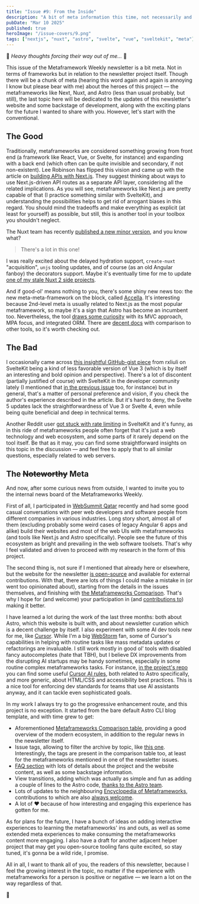 ```yaml
---
title: "Issue #9: From the Inside"
description: "A bit of meta information this time, not necessarily and exclusively about metaframeworks directly."
pubDate: "Mar 10 2025"
published: true
heroImage: "/issue-covers/9.png"
tags: ["nextjs", "nuxt", "astro", "svelte", "vue", "sveltekit", "meta"]
---
```


🎵 _Heavy thoughts forcing their way out of me..._ 🎵

This issue of the Metaframework Weekly newsletter is a bit meta. Not in terms of frameworks but in relation to the newsletter project itself. Though there will be a chunk of meta (hearing this word again and again is annoying I know but please bear with me) about the heroes of this project — the metaframeworks like Next, Nuxt, and Astro (less than usual probably, but still), the last topic here will be dedicated to the updates of this newsletter's website and some backstage of development, along with the exciting plans for the future I wanted to share with you. However, let's start with the conventional.

## The Good

Traditionally, metaframeworks are considered something growing from front end (a framework like React, Vue, or Svelte, for instance) and expanding with a back end (which often can be quite invisible and secondary, if not non-existent). Lee Robinson has flipped this vision and came up with the article on [building APIs with Next.js](https://nextjs.org/blog/building-apis-with-nextjs). They suggest thinking about ways to use Next.js-driven API routes as a separate API layer, considering all the related implications. As you will see, metaframeworks like Next.js are pretty capable of that (I practice something similar with SvelteKit), and understanding the possibilities helps to get rid of arrogant biases in this regard. You should mind the tradeoffs and make everything as explicit (at least for yourself) as possible, but still, this is another tool in your toolbox you shouldn't neglect.

The Nuxt team has recently [published a new minor version](https://github.com/nuxt/nuxt/releases/tag/v3.16.0), and you know what?

> There's a lot in this one!

I was really excited about the delayed hydration support, `create-nuxt` "acquisition", `unjs` tooling updates, and of course (as an old Angular fanboy) the decorators support. Maybe it's eventually time for me to update [one of my stale Nuxt 2 side projects](https://harshcodereviewrehab.fyodor.io).

And if good-ol' means nothing to you, there's some shiny new news too: the new meta-meta-framework on the block, called [Accella](https://accella.dev). It's interesting because 2nd-level meta is usually related to Next.js as the most popular metaframework, so maybe it's a sign that Astro has become an incumbent too. Nevertheless, the tool [draws some curiosity](https://www.reddit.com/r/astrojs/comments/1j48lmd/introducing_accella_a_fullstack_framework_built/) with its MVC approach, MPA focus, and integrated ORM. There are [decent docs](https://accella.dev/introduction/why-accella) with comparison to other tools, so it's worth checking out.

## The Bad

I occasionally came across [this insightful GitHub-gist piece](https://gist.github.com/rxliuli/c886198390a9fd1138853d0e260025f3) from rxliuli on SvelteKit being a kind of less favorable version of Vue 3 (which is by itself an interesting and bold opinion and perspective). There's a lot of discontent (partially justified of course) with SvelteKit in the developer community lately (I mentioned that [in the previous issue](/archive/8) too, for instance) but in general, that's a matter of personal preference and vision, if you check the author's experience described in the article. But it's hard to deny, the Svelte 5 updates lack the straightforwardness of Vue 3 or Svelte 4, even while being quite beneficial and deep in technical terms.

Another Reddit user [got stuck with rate limiting](https://www.reddit.com/r/sveltejs/comments/1j7327x/rate_limiting_in_a_sveltekit_app/) in SvelteKit and it's funny, as in this ride of metaframeworks people often forget that it's just a web technology and web ecosystem, and some parts of it rarely depend on the tool itself. Be that as it may, you can find some straightforward insights on this topic in the discussion — and feel free to apply that to all similar questions, especially related to web servers.

## The ~~Noteworthy~~ Meta

And now, after some curious news from outside, I wanted to invite you to the internal news board of the Metaframeworks Weekly.

First of all, I participated in [WebSummit Qatar](https://qatar.websummit.com) recently and had some good casual conversations with peer web developers and software people from different companies in various industries. Long story short, almost all of them (excluding probably some weird cases of legacy Angular 6 apps and alike) build their websites and most of the web UIs with metaframeworks (and tools like Next.js and Astro specifically). People see the future of this ecosystem as bright and prevailing in the web software toolsets. That's why I feel validated and driven to proceed with my research in the form of this project.

The second thing is, not sure if I mentioned that already here or elsewhere, but the website for the newsletter [is open-source](https://github.com/fyodorio/metaframeworks-newsletter-website) and available for external contributions. With that, there are lots of things I could make a mistake in (or went too opinionated about), starting from the details in the issues themselves, and finishing with [the Metaframeworks Comparison](/comparison). That's why I hope for (and welcome) your participation in (and [contributions to](https://github.com/fyodorio/metaframeworks-newsletter-website/issues)) making it better.

I have learned a lot during the work of the last three months: both about Astro, which this website is built with, and about newsletter curation which is a decent challenge by itself. I also experiment with some AI dev tools new for me, like [Cursor](https://www.cursor.com). While I'm a big [WebStorm](https://www.jetbrains.com/webstorm/) fan, some of Cursor's capabilities in helping with routine tasks like mass metadata updates or refactorings are invaluable. I still work mostly in good ol' tools with disabled fancy autocompletes (hate that TBH), but I believe DX improvements from the disrupting AI startups may be handy sometimes, especially in some routine complex metaframeworks tasks. For instance, [in the project's repo](https://github.com/fyodorio/metaframeworks-newsletter-website/tree/main/.cursor/rules) you can find some useful [Cursor AI rules](https://docs.cursor.com/context/rules-for-ai), both related to Astro specifically, and more generic, about HTML/CSS and accessibility best practices. This is a nice tool for enforcing dev standards for teams that use AI assistants anyway, and it can tackle even sophisticated goals.

In my work I always try to go the progressive enhancement route, and this project is no exception. It started from the bare default Astro CLI blog template, and with time grew to get:

- Aforementioned [Metaframeworks Comparison table](/comparison), providing a good overview of the modern ecosystem, in addition to the regular news in the newsletter itself.
- Issue tags, allowing to filter the archive by topic, like [this one](/tags/meta). Interestingly, the tags are present in the comparison table too, at least for the metaframeworks mentioned in one of the newsletter issues.
- [FAQ section](/faq) with lots of details about the project and the website content, as well as some backstage information.
- View transitions, adding which was actually as simple and fun as adding a couple of lines to the Astro code, [thanks to the Astro team](https://docs.astro.build/en/guides/view-transitions/).
- Lots of updates to the neighbouring [Encyclopedia of Metaframeworks](https://github.com/fyodorio/awesome-metaframeworks), contributions to which are also [always welcome](https://github.com/fyodorio/awesome-metaframeworks/blob/main/CONTRIBUTING.md).
- A lot of ❤️ because of how interesting and engaging this experience has gotten for me.

As for plans for the future, I have a bunch of ideas on adding interactive experiences to learning the metaframeworks' ins and outs, as well as some extended meta experiences to make consuming the metaframeworks content more engaging. I also have a draft for another adjacent helper project that may get you open-source tooling fans quite excited, so stay tuned, it's gonna be a wild ride, I promise.

All in all, I want to thank all of you, the readers of this newsletter, because I feel the growing interest in the topic, no matter if the experience with metaframeworks for a person is positive or negative — we learn a lot on the way regardless of that.

👋
